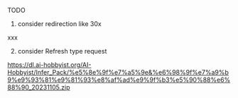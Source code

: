 TODO 

1. consider redirection like 30x

xxx

2. consider Refresh type request

https://dl.ai-hobbyist.org/AI-Hobbyist/Infer_Pack/%e5%8e%9f%e7%a5%9e&%e6%98%9f%e7%a9%b9%e9%93%81%e9%81%93%e8%af%ad%e9%9f%b3%e5%90%88%e6%88%90_20231105.zip
